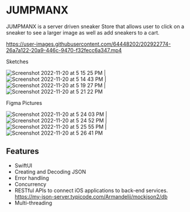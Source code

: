 # JUMPMANX
JUMPMANX is a server driven sneaker Store that allows user to click on a sneaker to see a larger image as well as add sneakers to a cart. 


https://user-images.githubusercontent.com/64448202/202922774-26a7a122-20a9-446c-9470-f32fecc6a347.mp4


 Sketches 
 
![Screenshot 2022-11-20 at 5 15 25 PM](https://user-images.githubusercontent.com/64448202/202929182-d7cdda59-ec41-48b0-bf5b-fe426d055031.png) |
![Screenshot 2022-11-20 at 5 14 43 PM](https://user-images.githubusercontent.com/64448202/202929155-4136264c-64ac-4866-806e-097fba3e2de8.png) |
![Screenshot 2022-11-20 at 5 19 27 PM](https://user-images.githubusercontent.com/64448202/202929367-acca8694-981d-4f79-a25d-07dc32f84243.png) |
![Screenshot 2022-11-20 at 5 21 22 PM](https://user-images.githubusercontent.com/64448202/202929443-d2ff0cae-c28b-4bd8-a9bd-cb9a61c3ab7f.png)

 Figma Pictures
 
![Screenshot 2022-11-20 at 5 24 03 PM](https://user-images.githubusercontent.com/64448202/202929550-0f24536a-6911-4e73-bec5-996da6464588.png) |
![Screenshot 2022-11-20 at 5 24 52 PM](https://user-images.githubusercontent.com/64448202/202929593-77b76e9d-3c9d-46da-abc9-7eddcd4333fd.png) |
![Screenshot 2022-11-20 at 5 25 55 PM](https://user-images.githubusercontent.com/64448202/202929647-23b62ae2-87b2-4be1-a5a1-4f54250d803d.png) |
![Screenshot 2022-11-20 at 5 26 41 PM](https://user-images.githubusercontent.com/64448202/202929672-fd082122-70eb-4c8f-81a6-27190be33b06.png)



## Features

* SwiftUI
* Creating and Decoding JSON
* Error handling
* Concurrency 
* RESTful APIs to connect iOS applications to back-end services. https://my-json-server.typicode.com/Armandelij/mockjson2/db
* Multi-threading

